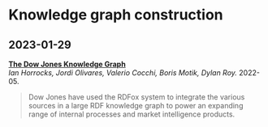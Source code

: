 # Knowledge graph construction

## 2023-01-29
[**The Dow Jones Knowledge Graph**](https://link.springer.com/chapter/10.1007/978-3-031-06981-9_25)  
*Ian Horrocks, Jordi Olivares, Valerio Cocchi, Boris Motik, Dylan Roy.* 2022-05.
> Dow Jones have used the RDFox system to integrate the various sources in a large RDF knowledge graph to power an expanding range of internal processes and market intelligence products.
